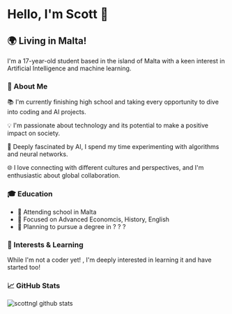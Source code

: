 # Hello, I'm Scott 👋

## 🌍 Living in Malta!

I'm a 17-year-old student based in the  island of Malta with a keen interest in Artificial Intelligence and machine learning. 

### 🚀 About Me

📚 I'm currently finishing high school and taking every opportunity to dive into coding and AI projects.

💡 I'm passionate about technology and its potential to make a positive impact on society.

🤖 Deeply fascinated by AI, I spend my time experimenting with algorithms and neural networks.

🌐 I love connecting with different cultures and perspectives, and I'm enthusiastic about global collaboration.

### 🎓 Education

- 🏫 Attending school in Malta
- 📖 Focused on Advanced Economcis, History, English
- 💼 Planning to pursue a degree in ? ? ?

### 🌟 Interests & Learning

While I'm not a coder yet! , I'm deeply interested in learning it and have started too!

### 📈 GitHub Stats

![scottngl github stats](https://github-readme-stats.vercel.app/api?username=scottngl&show_icons=true&theme=radical)

